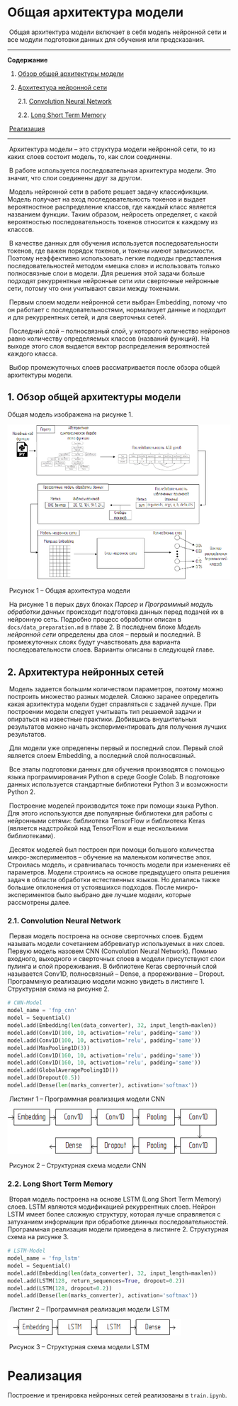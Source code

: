 # Общая архитектура модели

​		Общая архитектура модели включает в себя модель нейронной сети и все модули подготовки данных для обучения или предсказания.

------

**Содержание**

1. [Обзор общей архитектуры модели](#1-обзор-общей-архитектуры-модели)

2. [Архитектура нейронной сети](#2-архитектура-нейронных-сетей)

   2.1.  [Convolution Neural Network](#2-1-convolution-neural-network)

   2.2.  [Long Short Term Memory](#2-2-long-short-term-memory)

​    [Реализация](#реализация)

------

​		Архитектура модели – это структура модели нейронной сети, то из каких слоев состоит модель, то, как слои соединены.

​		В работе используется последовательная архитектура модели. Это значит, что слои соединены друг за другом.

​		Модель нейронной сети в работе решает задачу классификации. Модель получает на вход последовательность токенов и выдает вероятностное распределение классов, где каждый класс является названием функции. Таким образом, нейросеть определяет, с какой вероятностью последовательность токенов относится к  каждому из классов.

​		В качестве данных для обучения используется последовательности токенов, где важен порядок токенов, и токены имеют зависимости. Поэтому неэффективно использовать легкие подходы представления последовательностей методом «мешка слов» и использовать только полносвязные слои в модели. Для решения этой задачи больше подходят рекуррентные нейронные сети или сверточные нейронные сети, потому что они учитывают связи между токенами.

​		Первым слоем модели нейронной сети выбран Embedding, потому что он работает с последовательностями, нормализует данные и подходит и для рекуррентных сетей, и для сверточных сетей. 

​		Последний слой – полносвязный слой, у которого количество нейронов равно количеству определяемых классов (названий функций). На выходе этого слоя выдается вектор распределения вероятностей каждого класса.

​	 Выбор промежуточных слоев рассматривается после обзора общей архитектуры модели.

## 1. Обзор общей архитектуры модели

Общая модель изображена на рисунке 1.

<img src="images/main_architecture.png"  />

​			Рисунок 1 – Общая архитектура модели

​		На рисунке 1 в перых двух блоках *Парсер* и *Программный модуль обработки данных* происходит подготовка данных перед подачей их в нейронную сеть. Подробно процесс обработки описан в `docs/data_preparation.md` в главе 2. В последнем блоке *Модель нейронной сети* определены два слоя – первый и последний. В промежуточных слоях будут учавствовать два варианта последовательности слоев. Варианты описаны в следующей главе.

## 2. Архитектура нейронных сетей

​		Модель задается большим количеством параметров, поэтому можно построить множество разных моделей. Сложно заранее определить какая архитектура модели будет справляться с задачей лучше. При построении модели следует учитывать тип решаемой задачи и опираться на известные практики. Добившись внушительных результатов можно начать экспериментировать для получения лучших результатов.

​		Для модели уже определены первый и последний слои. Первый слой является слоем Embedding, а последний слой полносвязный.

​		Все этапы подготовки данных для обучения производятся с помощью языка программирования Python в среде Google Colab. В подготовке данных используется стандартные библиотеки Python 3 и возможности Python 2.

​		Построение моделей производится тоже при помощи языка Python. Для этого используются две популярные библиотеки для работы с нейронными сетями: библиотека TensorFlow и библиотека Keras (является надстройкой над TensorFlow и еще несколькими библиотеками).

​		Десяток моделей был построен при помощи большого количества микро-экспериментов – обучение на маленьком количестве эпох. Строилась модель, и сравнивалась точность модели при изменениях её параметров. Модели строились на основе предыдущего опыта решения задач в области обработки естественных языков. Но делались также большие отклонения от устоявшихся подходов. После микро-экспериментов было выбрано две лучшие модели, которые рассмотрены далее.

### 2.1.  Convolution Neural Network

​		Первая модель построена на основе сверточных слоев. Будем называть модели сочетанием аббревиатур используемых в них слоев. Первую модель назовем CNN (Convolution Neural Network). Помимо входного, выходного и сверточных слоев в модели присутствуют слои пулинга и слой прореживания. В библиотеке Keras сверточный слой называется Conv1D, полносвязный – Dense, а прореживание – Dropout. Программную реализацию модели можно увидеть в листинге 1. Структурная схема на рисунке 2.

```python
# CNN-Model
model_name = 'fnp_cnn'
model = Sequential()
model.add(Embedding(len(data_converter), 32, input_length=maxlen))
model.add(Conv1D(100, 10, activation='relu', padding='same'))
model.add(Conv1D(100, 10, activation='relu', padding='same'))
model.add(MaxPooling1D(3))
model.add(Conv1D(160, 10, activation='relu', padding='same'))
model.add(Conv1D(160, 10, activation='relu', padding='same'))
model.add(GlobalAveragePooling1D())
model.add(Dropout(0.5))
model.add(Dense(len(marks_converter), activation='softmax'))
```

​		Листинг 1 – Программная реализация модели CNN

![](images/cnn_model.png)

​		Рисунок 2 – Структурная схема модели CNN

### 2.2.  Long Short Term Memory

​		Вторая модель построена на основе LSTM (Long Short Term Memory) слоев. LSTM являются модификацией рекуррентных слоев. Нейрон LSTM имеет более сложную структуру, которая лучше справляется с затуханием информации при обработке длинных последовательностей. Программная реализация модели приведена в листинге 2. Структурная схема на рисунке 3.

```python
# LSTM-Model
model_name = 'fnp_lstm'
model = Sequential()
model.add(Embedding(len(data_converter), 32, input_length=maxlen))
model.add(LSTM(128, return_sequences=True, dropout=0.2))
model.add(LSTM(128, dropout=0.2))
model.add(Dense(len(marks_converter), activation='softmax'))
```

​		Листинг 2 – Программная реализация модели LSTM

![](images/lstm_model.png)

​		Рисунок 3 – Структурная схема модели LSTM 

# Реализация

Построение и тренировка нейронных сетей реализованы в `train.ipynb`.
